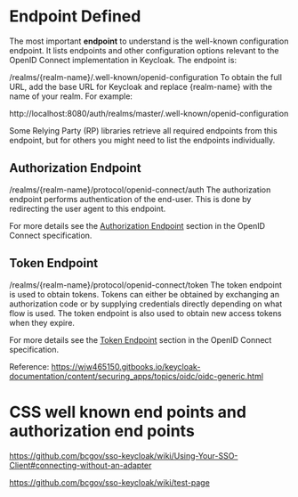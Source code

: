 # Endpoint Defined

The most important **endpoint** to understand is the well-known configuration endpoint. It lists endpoints and other configuration options relevant to the OpenID Connect implementation in Keycloak. The endpoint is:

/realms/{realm-name}/.well-known/openid-configuration
To obtain the full URL, add the base URL for Keycloak and replace {realm-name} with the name of your realm. For example:

http://localhost:8080/auth/realms/master/.well-known/openid-configuration

Some Relying Party (RP) libraries retrieve all required endpoints from this endpoint, but for others you might need to list the endpoints individually.

## Authorization Endpoint
/realms/{realm-name}/protocol/openid-connect/auth
The authorization endpoint performs authentication of the end-user. This is done by redirecting the user agent to this endpoint.

For more details see the [Authorization Endpoint](http://openid.net/specs/openid-connect-core-1_0.html#AuthorizationEndpoint) section in the OpenID Connect specification.

## Token Endpoint
/realms/{realm-name}/protocol/openid-connect/token
The token endpoint is used to obtain tokens. Tokens can either be obtained by exchanging an authorization code or by supplying credentials directly depending on what flow is used. The token endpoint is also used to obtain new access tokens when they expire.

For more details see the [Token Endpoint](http://openid.net/specs/openid-connect-core-1_0.html#TokenEndpoint) section in the OpenID Connect specification.

Reference: https://wjw465150.gitbooks.io/keycloak-documentation/content/securing_apps/topics/oidc/oidc-generic.html


# CSS well known end points and authorization end points
https://github.com/bcgov/sso-keycloak/wiki/Using-Your-SSO-Client#connecting-without-an-adapter

https://github.com/bcgov/sso-keycloak/wiki/test-page